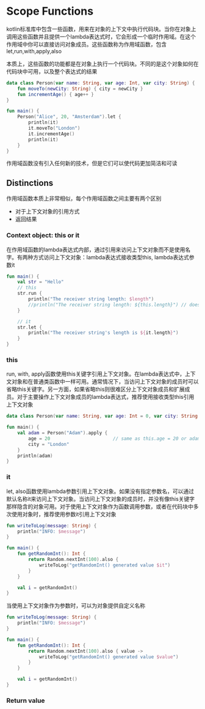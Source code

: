 # Scope Functions
kotlin标准库中包含一些函数，用来在对象的上下文中执行代码块。当你在对象上调用这些函数并且提供一个lambda表达式时，它会形成一个临时作用域。在这个作用域中你可以直接访问对象成员。这些函数称为作用域函数，包含let,run,with,apply,also

本质上，这些函数的功能都是在对象上执行一个代码块。不同的是这个对象如何在代码块中可用，以及整个表达式的结果

```kotlin
data class Person(var name: String, var age: Int, var city: String) {
    fun moveTo(newCity: String) { city = newCity }
    fun incrementAge() { age++ }
}

fun main() {
    Person("Alice", 20, "Amsterdam").let {
        println(it)
        it.moveTo("London")
        it.incrementAge()
        println(it)
    }
}
```

作用域函数没有引入任何新的技术，但是它们可以使代码更加简洁和可读

## Distinctions
作用域函数本质上非常相似，每个作用域函数之间主要有两个区别

* 对于上下文对象的引用方式
* 返回结果

### Context object: this or it
在作用域函数的lambda表达式内部，通过引用来访问上下文对象而不是使用名字。有两种方式访问上下文对象：lambda表达式接收类型this, lambda表达式参数it

```kotlin
fun main() {
    val str = "Hello"
    // this
    str.run {
        println("The receiver string length: $length")
        //println("The receiver string length: ${this.length}") // does the same
    }

    // it
    str.let {
        println("The receiver string's length is ${it.length}")
    }
}
```

### this
run, with, apply函数使用this关键字引用上下文对象。在lambda表达式中，上下文对象和在普通类函数中一样可用。通常情况下，当访问上下文对象的成员时可以省略this关键字。另一方面，如果省略this则很难区分上下文对象成员和扩展成员。对于主要操作上下文对象成员的lambda表达式，推荐使用接收类型this引用上下文对象

```kotlin
data class Person(var name: String, var age: Int = 0, var city: String = "")

fun main() {
    val adam = Person("Adam").apply { 
        age = 20                       // same as this.age = 20 or adam.age = 20
        city = "London"
    }
    println(adam)
}
```

### it
let, also函数使用lambda参数引用上下文对象。如果没有指定参数名，可以通过默认名称it来访问上下文对象。当访问上下文对象的成员时，并没有像this关键字那样隐含的对象可用。对于使用上下文对象作为函数调用参数，或者在代码块中多次使用对象时，推荐使用参数it引用上下文对象

```kotlin
fun writeToLog(message: String) {
    println("INFO: $message")
}

fun main() {
    fun getRandomInt(): Int {
        return Random.nextInt(100).also {
            writeToLog("getRandomInt() generated value $it")
        }
    }

    val i = getRandomInt()
}
```

当使用上下文对象作为参数时，可以为对象提供自定义名称

```kotlin
fun writeToLog(message: String) {
    println("INFO: $message")
}

fun main() {
    fun getRandomInt(): Int {
        return Random.nextInt(100).also { value ->
            writeToLog("getRandomInt() generated value $value")
        }
    }

    val i = getRandomInt()
}
```

### Return value
